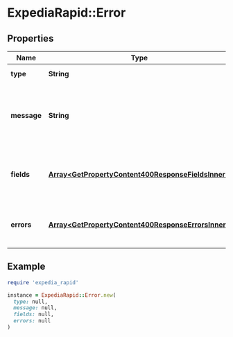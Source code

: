 # ExpediaRapid::Error

## Properties

| Name | Type | Description | Notes |
| ---- | ---- | ----------- | ----- |
| **type** | **String** | The error type. | [optional] |
| **message** | **String** | A human readable message giving details about this error. | [optional] |
| **fields** | [**Array&lt;GetPropertyContent400ResponseFieldsInner&gt;**](GetPropertyContent400ResponseFieldsInner.md) | Details about the specific fields that had an error. | [optional] |
| **errors** | [**Array&lt;GetPropertyContent400ResponseErrorsInner&gt;**](GetPropertyContent400ResponseErrorsInner.md) | An array of all the actual errors that occured. | [optional] |

## Example

```ruby
require 'expedia_rapid'

instance = ExpediaRapid::Error.new(
  type: null,
  message: null,
  fields: null,
  errors: null
)
```


